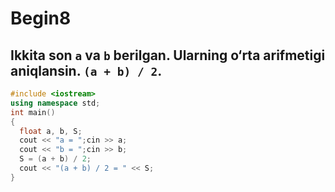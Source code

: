 # Begin8
## Ikkita son `a` va `b` berilgan. Ularning o‘rta arifmetigi aniqlansin. `(a + b) / 2`.
```cpp
#include <iostream>
using namespace std;
int main()
{
  float a, b, S;
  cout << "a = ";cin >> a;
  cout << "b = ";cin >> b;
  S = (a + b) / 2;
  cout << "(a + b) / 2 = " << S;
}
```
